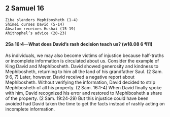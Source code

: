 ## 2 Samuel 16

```
Ziba slanders Mephibosheth (1-4)
Shimei curses David (5-14)
Absalom receives Hushai (15-19)
Ahithophel’s advice (20-23)
```

#### 2Sa 16:4​—What does David’s rash decision teach us? (w18.08 6 ¶11)

As individuals, we may also become victims of injustice because half-truths or incomplete information is circulated about us. Consider the example of King David and Mephibosheth. David showed generosity and kindness to Mephibosheth, returning to him all the land of his grandfather Saul. (2 Sam. 9:6, 7) Later, however, David received a negative report about Mephibosheth. Without verifying the information, David decided to strip Mephibosheth of all his property. (2 Sam. 16:1-4) When David finally spoke with him, David recognized his error and restored to Mephibosheth a share of the property. (2 Sam. 19:24-29) But this injustice could have been avoided had David taken the time to get the facts instead of rashly acting on incomplete information.
